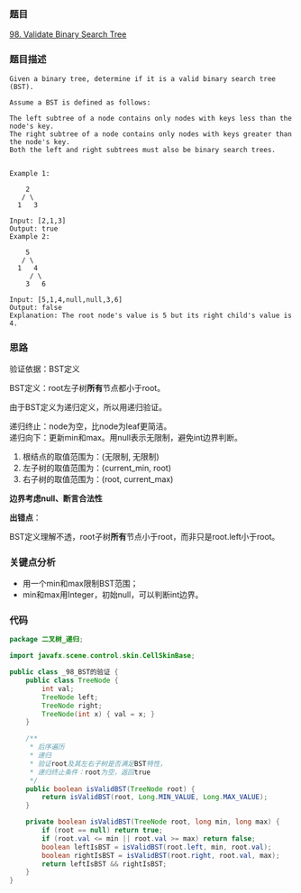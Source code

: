 ### 题目
[98. Validate Binary Search Tree](https://leetcode.com/problems/validate-binary-search-tree/)
### 题目描述
```
Given a binary tree, determine if it is a valid binary search tree (BST).

Assume a BST is defined as follows:

The left subtree of a node contains only nodes with keys less than the node's key.
The right subtree of a node contains only nodes with keys greater than the node's key.
Both the left and right subtrees must also be binary search trees.
 

Example 1:

    2
   / \
  1   3

Input: [2,1,3]
Output: true
Example 2:

    5
   / \
  1   4
     / \
    3   6

Input: [5,1,4,null,null,3,6]
Output: false
Explanation: The root node's value is 5 but its right child's value is 4.
```
### 思路
验证依据：BST定义

BST定义：root左子树**所有**节点都小于root。

由于BST定义为递归定义，所以用递归验证。

递归终止：node为空，比node为leaf更简洁。  
递归向下：更新min和max。用null表示无限制，避免int边界判断。

1. 根结点的取值范围为：(无限制, 无限制)
2. 左子树的取值范围为：(current_min, root)
3. 右子树的取值范围为：(root, current_max)


**边界考虑null、断言合法性**

**出错点**：

BST定义理解不透，root子树**所有**节点小于root，而非只是root.left小于root。
### 关键点分析
* 用一个min和max限制BST范围；
* min和max用Integer，初始null，可以判断int边界。

### 代码
```java
package 二叉树_递归;

import javafx.scene.control.skin.CellSkinBase;

public class _98_BST的验证 {
    public class TreeNode {
        int val;
        TreeNode left;
        TreeNode right;
        TreeNode(int x) { val = x; }
    }

    /**
     * 后序遍历
     * 递归
     * 验证root及其左右子树是否满足BST特性，
     * 递归终止条件：root为空，返回true
     */
    public boolean isValidBST(TreeNode root) {
        return isValidBST(root, Long.MIN_VALUE, Long.MAX_VALUE);
    }

    private boolean isValidBST(TreeNode root, long min, long max) {
        if (root == null) return true;
        if (root.val <= min || root.val >= max) return false;
        boolean leftIsBST = isValidBST(root.left, min, root.val);
        boolean rightIsBST = isValidBST(root.right, root.val, max);
        return leftIsBST && rightIsBST;
    }
}
```
